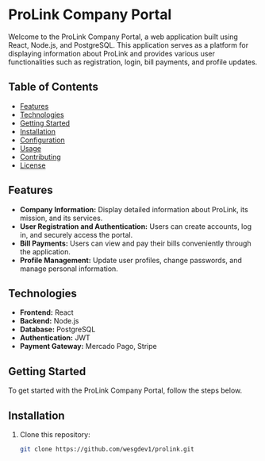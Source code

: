 # ProLink Company Portal

Welcome to the ProLink Company Portal, a web application built using React, Node.js, and PostgreSQL. This application serves as a platform for displaying information about ProLink and provides various user functionalities such as registration, login, bill payments, and profile updates.

## Table of Contents

- [Features](#features)
- [Technologies](#technologies)
- [Getting Started](#getting-started)
- [Installation](#installation)
- [Configuration](#configuration)
- [Usage](#usage)
- [Contributing](#contributing)
- [License](#license)

## Features

- **Company Information:** Display detailed information about ProLink, its mission, and its services.
- **User Registration and Authentication:** Users can create accounts, log in, and securely access the portal.
- **Bill Payments:** Users can view and pay their bills conveniently through the application.
- **Profile Management:** Update user profiles, change passwords, and manage personal information.

## Technologies

- **Frontend:** React
- **Backend:** Node.js
- **Database:** PostgreSQL
- **Authentication:** JWT
- **Payment Gateway:** Mercado Pago, Stripe

## Getting Started

To get started with the ProLink Company Portal, follow the steps below.

## Installation

1. Clone this repository:
   ```bash
   git clone https://github.com/wesgdev1/prolink.git
   ```
